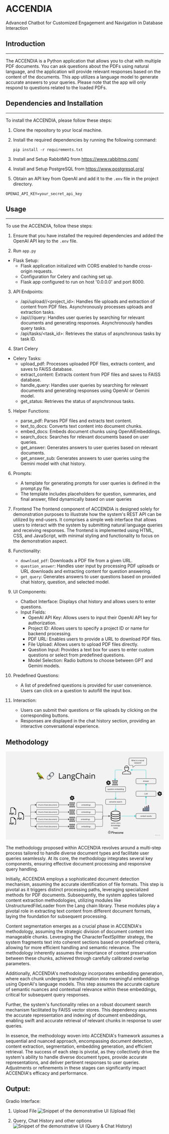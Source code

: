 
# ACCENDIA

Advanced Chatbot for Customized Engagement and Navigation in Database Interaction

## Introduction
------------
The ACCENDIA is a Python application that allows you to chat with multiple PDF documents. You can ask questions about the PDFs using natural language, and the application will provide relevant responses based on the content of the documents. This app utilizes a language model to generate accurate answers to your queries. Please note that the app will only respond to questions related to the loaded PDFs.

## Dependencies and Installation
----------------------------
To install the ACCENDIA, please follow these steps:
1. Clone the repository to your local machine.

2. Install the required dependencies by running the following command:
   ```
   pip install -r requirements.txt
   ```
3. Install and Setup RabbitMQ from https://www.rabbitmq.com/


4. Install and Setup PostgreSQL from https://www.postgresql.org/


5. Obtain an API key from OpenAI and add it to the `.env` file in the project directory.
```commandline
OPENAI_API_KEY=your_secret_api_key
```

## Usage
-----
To use the ACCENDIA, follow these steps:

1. Ensure that you have installed the required dependencies and added the OpenAI API key to the `.env` file.

2. Run ```app.py```
- Flask Setup:
   - Flask application initialized with CORS enabled to handle cross-origin requests.
   - Configuration for Celery and caching set up.
   - Flask app configured to run on host '0.0.0.0' and port 8000.

3. API Endpoints:
   - /api/upload/<model>/<project_id>: Handles file uploads and extraction of content from PDF files. Asynchronously processes uploads and extraction tasks.
   - /api/<model>/<projectID>/query: Handles user queries by searching for relevant documents and generating responses. Asynchronously handles query tasks.
   - /api/tasks/<task_id>: Retrieves the status of asynchronous tasks by task ID.

4. Start Celery
- Celery Tasks:
   - upload_pdf: Processes uploaded PDF files, extracts content, and saves to FAISS database.
   - extract_content: Extracts content from PDF files and saves to FAISS database.
   - handle_query: Handles user queries by searching for relevant documents and generating responses using OpenAI or Gemini model.
   - get_status: Retrieves the status of asynchronous tasks.

5. Helper Functions:
   - parse_pdf: Parses PDF files and extracts text content.
   - text_to_docs: Converts text content into document chunks.
   - embed_docs: Embeds document chunks using OpenAIEmbeddings.
   - search_docs: Searches for relevant documents based on user queries.
   - get_answer: Generates answers to user queries based on relevant documents.
   - get_answer_sub: Generates answers to user queries using the Gemini model with chat history.

6. Prompts:
   - A template for generating prompts for user queries is defined in the prompt.py file.
   - The template includes placeholders for question, summaries, and final answer, filled dynamically based on user queries

7. Frontend
The frontend component of ACCENDIA is designed solely for demonstration purposes to illustrate how the system's REST API can be utilized by end-users. It comprises a simple web interface that allows users to interact with the system by submitting natural language queries and receiving responses. The frontend is implemented using HTML, CSS, and JavaScript, with minimal styling and functionality to focus on the demonstration aspect.
1. Functionality:
   - `download_pdf`: Downloads a PDF file from a given URL.
   - `question_answer`: Handles user input by processing PDF uploads or URL downloads and extracting content for question answering.
   - `get_query`: Generates answers to user questions based on provided chat history, question, and selected model.

2. UI Components:
   - Chatbot Interface: Displays chat history and allows users to enter questions.
   - Input Fields:
     - OpenAI API Key: Allows users to input their OpenAI API key for authorization.
     - Project ID: Allows users to specify a project ID or name for backend processing.
     - PDF URL: Enables users to provide a URL to download PDF files.
     - File Upload: Allows users to upload PDF files directly.
     - Question Input: Provides a text box for users to enter custom questions or select from predefined questions.
     - Model Selection: Radio buttons to choose between GPT and Gemini models.

3. Predefined Questions:
   - A list of predefined questions is provided for user convenience. Users can click on a question to autofill the input box.

4. Interaction:
   - Users can submit their questions or file uploads by clicking on the corresponding buttons.
   - Responses are displayed in the chat history section, providing an interactive conversational experience.





## Methodology

![Methodology diagram](https://github.com/Raghav-Kamath/ACCENDIA/blob/dev2/docs/PDF-LangChain.jpg?raw=true)

The methodology proposed within ACCENDIA revolves around a multi-step process tailored to handle diverse document types and facilitate user queries seamlessly. At its core, the methodology integrates several key components, ensuring effective document processing and responsive query handling.
 
Initially, ACCENDIA employs a sophisticated document detection mechanism, assuming the accurate identification of file formats. This step is pivotal as it triggers distinct processing paths, leveraging specialized methods for PDF documents. Subsequently, the system applies tailored content extraction methodologies, utilizing modules like UnstructuredFileLoader from the Lang chain library. These modules play a pivotal role in extracting text content from different document formats, laying the foundation for subsequent processing.
 
Content segmentation emerges as a crucial phase in ACCENDIA's methodology, assuming the strategic division of document content into manageable chunks. Leveraging the CharacterTextSplitter strategy, the system fragments text into coherent sections based on predefined criteria, allowing for more efficient handling and semantic relevance. The methodology inherently assumes the importance of context preservation between these chunks, achieved through carefully calibrated overlap parameters.

Additionally, ACCENDIA's methodology incorporates embedding generation, where each chunk undergoes transformation into meaningful embeddings using OpenAI's language models. This step assumes the accurate capture of semantic nuances and contextual relevance within these embeddings, critical for subsequent query responses.

Further, the system's functionality relies on a robust document search mechanism facilitated by FAISS vector stores. This dependency assumes the accurate representation and indexing of document embeddings, enabling swift and accurate retrieval of relevant chunks in response to user queries.
 
In essence, the methodology woven into ACCENDIA's framework assumes a sequential and nuanced approach, encompassing document detection, content extraction, segmentation, embedding generation, and efficient retrieval. The success of each step is pivotal, as they collectively drive the system's ability to handle diverse document types, provide accurate representations, and deliver pertinent responses to user queries. Adjustments or refinements in these stages can significantly impact ACCENDIA's efficacy and performance.

## Output:
Gradio Interface:
1. Upload File
![Snippet of the demonstrative UI (Upload file)](https://github.com/Raghav-Kamath/ACCENDIA/assets/71326720/4f636892-1c83-4b12-a388-32d2fb8d9ef8)

2. Query, Chat History and other options
![Snippet of the demonstrative UI (Query & Chat History)](https://github.com/Raghav-Kamath/ACCENDIA/assets/71326720/a494f334-2368-4fdf-ac20-c4d47c74bdb1)



